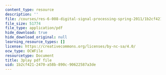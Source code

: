 ```yaml
---
content_type: resource
description: ''
file: /courses/res-6-008-digital-signal-processing-spring-2011/1b2cf4212470a58b890c90622587a3de_14Vg7GyCVLY.pdf
file_size: 51774
file_type: application/pdf
hide_download: true
hide_download_original: null
learning_resource_types: []
license: https://creativecommons.org/licenses/by-nc-sa/4.0/
ocw_type: OCWFile
resourcetype: Document
title: 3play pdf file
uid: 1b2cf421-2470-a58b-890c-90622587a3de
---
```

